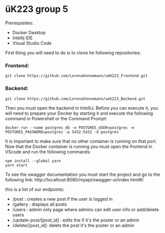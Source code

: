 # üK223 group 5

Prerequisites:
- Docker Desktop
- Intellij IDE
- Visual Studio Code

First thing you will need to do is to clone he following repositories:

### Frontend:
````
git clone https://github.com/LorenaVennemann/ueK223_Frontend.git
````
### Backend:
````
git clone https://github.com/LorenaVennemann/uek223_Backend.git
````
Then you must open the backend in IntelliJ.
Before you can execute it, you will need to prepare your Docker by starting it and execute the following command in Powershell or the Command Prompt:
````
docker run --name postgres_db -e POSTGRES_USER=postgres -e POSTGRES_PASSWORD=postgres -p 5432:5432 -d postgres
````
It is important to make sure that no other container is running on that port.
Now that the Docker container is running you must open the frontend in VScode and run the following commands:
```
npm install --global yarn
yarn start
```

To see the swagger documentation you must start the project and go to the following link:
http://localhost:8080/myapi/swagger-ui/index.html#/

this is a list of our endpoints:
- /post : creates a new post if the user is logged in
- /gallery : displays all posts
- /users : admin only page where admins can edit user info or add/delete users
- /update-post/[post_id] : edits the if it's the poster or an admin
- /delete/[post_id]: delets the post it's the poster or an admin
